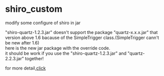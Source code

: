 # shiro_custom
modify some configure of shiro in jar

"shiro-quartz-1.2.3.jar" doesn't support the package "quartz-x.x.x.jar" that version above 1.6 bacause of the SimpleTrigger class.(SimpleTrigger cann't be new after 1.6)<br>
here is the new jar package with the override code.<br>
it should be work if you use the "shiro-quartz-1.2.3.jar" and "quartz-2.2.3.jar" together!<br>

for more detail,[click](http://blog.csdn.net/myproudcodelife/article/details/50116479)
